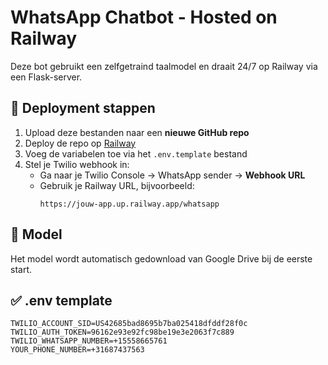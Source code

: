 
# WhatsApp Chatbot - Hosted on Railway

Deze bot gebruikt een zelfgetraind taalmodel en draait 24/7 op Railway via een Flask-server.

## 🚀 Deployment stappen

1. Upload deze bestanden naar een **nieuwe GitHub repo**
2. Deploy de repo op [Railway](https://railway.app)
3. Voeg de variabelen toe via het `.env.template` bestand
4. Stel je Twilio webhook in:
   - Ga naar je Twilio Console → WhatsApp sender → **Webhook URL**
   - Gebruik je Railway URL, bijvoorbeeld:
     ```
     https://jouw-app.up.railway.app/whatsapp
     ```

## 🧠 Model
Het model wordt automatisch gedownload van Google Drive bij de eerste start.

## ✅ .env template

```env
TWILIO_ACCOUNT_SID=US42685bad8695b7ba025418dfddf28f0c
TWILIO_AUTH_TOKEN=96162e93e92fc98be19e3e2063f7c889
TWILIO_WHATSAPP_NUMBER=+15558665761
YOUR_PHONE_NUMBER=+31687437563
```


